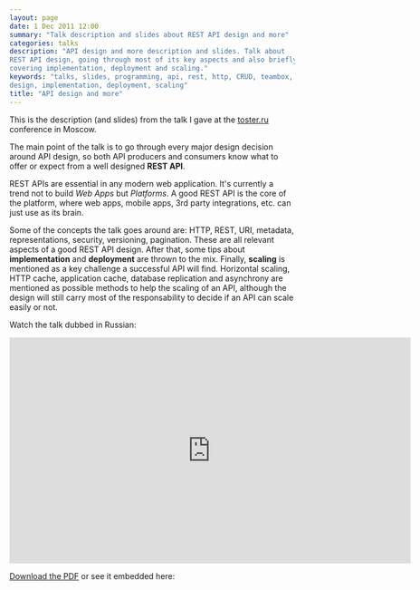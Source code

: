 ```yaml
---
layout: page
date: 1 Dec 2011 12:00
summary: "Talk description and slides about REST API design and more"
categories: talks
description: "API design and more description and slides. Talk about
REST API design, going through most of its key aspects and also briefly
covering implementation, deployment and scaling."
keywords: "talks, slides, programming, api, rest, http, CRUD, teambox,
design, implementation, deployment, scaling"
title: "API design and more"
---
```


This is the description (and slides) from the talk I gave at the
[toster.ru](http://toster.ru/) conference in Moscow.

The main point of the talk is to go through every major design decision
around API design, so both API producers and consumers know what to
offer or expect from a well designed <strong>REST API</strong>.

REST APIs are essential in any modern web application. It's currently a
trend not to build <em>Web Apps</em> but <em>Platforms</em>. A good REST
API is the core of the platform, where web apps, mobile apps, 3rd party
integrations, etc. can just use as its brain.

Some of the concepts the talk goes around are: HTTP, REST, URI,
metadata, representations, security, versioning, pagination. These are
all relevant aspects of a good REST API design. After that, some tips
about <strong>implementation</strong> and <strong>deployment</strong>
are thrown to the mix. Finally, <strong>scaling</strong> is mentioned as
a key challenge a successful API will find. Horizontal scaling, HTTP
cache, application cache, database replication and asynchrony are
mentioned as possible methods to help the scaling of an API, although
the design will still carry most of the responsability to decide if an
API can scale easily or not.

Watch the talk dubbed in Russian:

<iframe width="709" height="399" src="http://www.youtube-nocookie.com/embed/7h0V3OlVkEI?rel=0" frameborder="0" allowfullscreen></iframe>

[Download the PDF](https://speakerd.s3.amazonaws.com/presentations/4ed88ddb013097005000379b/api-for-the-mobile-era.pdf)
or see it embedded here:

<script src="http://speakerdeck.com/embed/4ed88ddb013097005000379b.js"></script>

